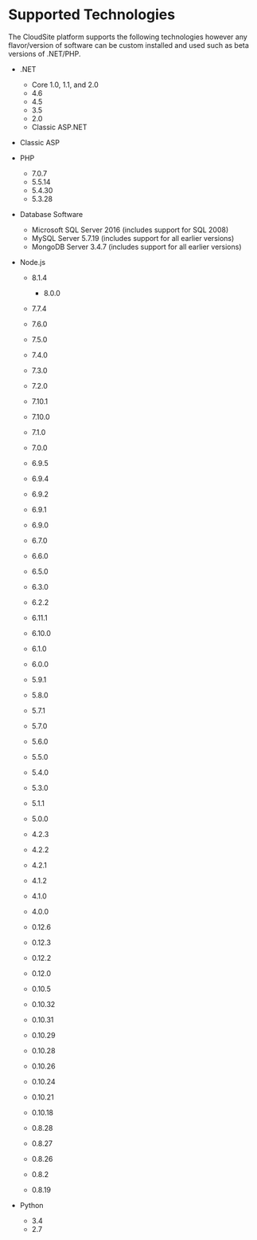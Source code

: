# Supported Technologies

The CloudSite platform supports the following technologies however any flavor/version of software can be custom installed and used such as beta versions of .NET/PHP.

* .NET
  * Core 1.0, 1.1, and 2.0
  * 4.6
  * 4.5
  * 3.5
  * 2.0
  * Classic ASP.NET

* Classic ASP

* PHP
  * 7.0.7
  * 5.5.14
  * 5.4.30
  * 5.3.28

* Database Software
  * Microsoft SQL Server 2016 (includes support for SQL 2008)
  * MySQL Server 5.7.19 (includes support for all earlier versions)
  * MongoDB Server 3.4.7 (includes support for all earlier versions)

* Node.js

  * 8.1.4
    * 8.0.0
  * 7.7.4
  * 7.6.0
  * 7.5.0
  * 7.4.0
  * 7.3.0
  * 7.2.0
  * 7.10.1
  * 7.10.0
  * 7.1.0
  * 7.0.0
  * 6.9.5
  * 6.9.4
  * 6.9.2
  * 6.9.1
  * 6.9.0
  * 6.7.0
  * 6.6.0
  * 6.5.0
  * 6.3.0
  * 6.2.2
  * 6.11.1
  * 6.10.0
  * 6.1.0
  * 6.0.0
  * 5.9.1
  * 5.8.0
  * 5.7.1
  * 5.7.0
  * 5.6.0
  * 5.5.0
  * 5.4.0
  * 5.3.0
  * 5.1.1

  * 5.0.0

  * 4.2.3

  * 4.2.2

  * 4.2.1

  * 4.1.2

  * 4.1.0

  * 4.0.0

  * 0.12.6

  * 0.12.3

  * 0.12.2

  * 0.12.0

  * 0.10.5

  * 0.10.32

  * 0.10.31

  * 0.10.29

  * 0.10.28

  * 0.10.26

  * 0.10.24

  * 0.10.21

  * 0.10.18

  * 0.8.28

  * 0.8.27

  * 0.8.26

  * 0.8.2

  * 0.8.19

* Python
  * 3.4
  * 2.7
